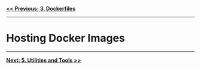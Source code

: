 **[<< Previous: 3. Dockerfiles](/3.Dockerfiles)**

---

# Hosting Docker Images

---

**[Next: 5. Utilities and Tools >>](/5.Utils)**